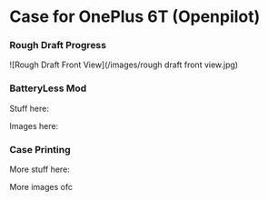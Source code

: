 # Case for OnePlus 6T (Openpilot)


### Rough Draft Progress

![Rough Draft Front View](/images/rough draft front view.jpg)

### BatteryLess Mod

Stuff here:

Images here:



### Case Printing

More stuff here:

More images ofc



